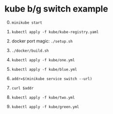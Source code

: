 kube b/g switch example
=======================

0. `minikube start`

1. `kubectl apply -f kube/kube-registry.yaml`

2. docker port magic: `./setup.sh`

3. `./docker/build.sh`

4. `kubectl apply -f kube/one.yml`

5. `kubectl apply -f kube/blue.yml`

6. `addr=$(minikube service switch --url)`

7. `curl $addr`

8. `kubectl apply -f kube/two.yml`

9. `kubectl apply -f kube/green.yml`
